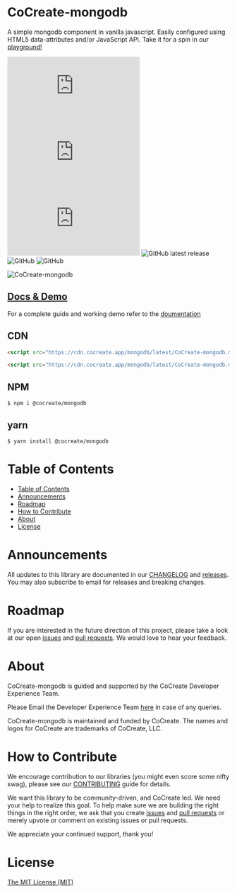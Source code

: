 # CoCreate-mongodb

A simple mongodb component in vanilla javascript. Easily configured using HTML5 data-attributes and/or JavaScript API. Take it for a spin in our [playground!](https://cocreate.app/docs/mongodb)

![min file size in bytes](https://img.badgesize.io/https://cdn.cocreate.app/mongodb/latest/CoCreate-mongodb.min.js?style=flat-square&label=minified&color=orange)
![gzip file size in bytes](https://img.badgesize.io/https://cdn.cocreate.app/mongodb/latest/CoCreate-mongodb.min.js?compression=gzip&style=flat-square&label=gzip&color=yellow)
![brotlifile size in bytes](https://img.badgesize.io/https://cdn.cocreate.app/mongodb/latest/CoCreate-mongodb.min.js?compression=brotli&style=flat-square&label=brotli)
![GitHub latest release](https://img.shields.io/github/v/release/CoCreate-app/CoCreate-mongodb?style=flat-square)
![GitHub](https://img.shields.io/github/license/CoCreate-app/CoCreate-mongodb?style=flat-square)
![GitHub](https://img.shields.io/static/v1?style=flat-square&label=&message=Hiring&color=blueviolet)


![CoCreate-mongodb](https://cdn.cocreate.app/docs/CoCreate-mongodb.gif)

## [Docs & Demo](https://cocreate.app/docs/mongodb)

For a complete guide and working demo refer to the [doumentation](https://cocreate.app/docs/mongodb)

## CDN

```html
<script src="https://cdn.cocreate.app/mongodb/latest/CoCreate-mongodb.min.js"></script>
```

```html
<script src="https://cdn.cocreate.app/mongodb/latest/CoCreate-mongodb.min.css"></script>
```

## NPM

```shell
$ npm i @cocreate/mongodb
```

## yarn

```shell
$ yarn install @cocreate/mongodb
```

# Table of Contents

- [Table of Contents](#table-of-contents)
- [Announcements](#announcements)
- [Roadmap](#roadmap)
- [How to Contribute](#how-to-contribute)
- [About](#about)
- [License](#license)

<a name="announcements"></a>

# Announcements

All updates to this library are documented in our [CHANGELOG](https://github.com/CoCreate-app/CoCreate-mongodb/blob/master/CHANGELOG.md) and [releases](https://github.com/CoCreate-app/CoCreate-mongodb/releases). You may also subscribe to email for releases and breaking changes.

<a name="roadmap"></a>

# Roadmap

If you are interested in the future direction of this project, please take a look at our open [issues](https://github.com/CoCreate-app/CoCreate-mongodb/issues) and [pull requests](https://github.com/CoCreate-app/CoCreate-mongodb/pulls). We would love to hear your feedback.

<a name="about"></a>

# About

CoCreate-mongodb is guided and supported by the CoCreate Developer Experience Team.

Please Email the Developer Experience Team [here](mailto:develop@cocreate.app) in case of any queries.

CoCreate-mongodb is maintained and funded by CoCreate. The names and logos for CoCreate are trademarks of CoCreate, LLC.

<a name="contribute"></a>

# How to Contribute

We encourage contribution to our libraries (you might even score some nifty swag), please see our [CONTRIBUTING](https://github.com/CoCreate-app/CoCreate-mongodb/blob/master/CONTRIBUTING.md) guide for details.

We want this library to be community-driven, and CoCreate led. We need your help to realize this goal. To help make sure we are building the right things in the right order, we ask that you create [issues](https://github.com/CoCreate-app/CoCreate-mongodb/issues) and [pull requests](https://github.com/CoCreate-app/CoCreate-mongodb/pulls) or merely upvote or comment on existing issues or pull requests.

We appreciate your continued support, thank you!

# License

[The MIT License (MIT)](https://github.com/CoCreate-app/CoCreate-mongodb/blob/master/LICENSE)
